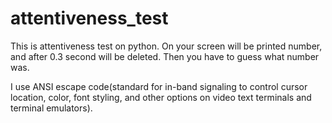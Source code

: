 # attentiveness_test

This is attentiveness test on python. On your screen will be printed number, and after 0.3 second will be deleted. Then you have to guess what number was.

I use ANSI escape code(standard for in-band signaling to control cursor location, color, font styling, and other options on video text terminals and terminal emulators).
